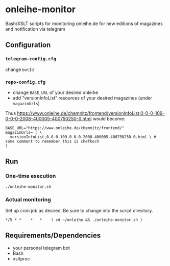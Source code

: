 # onleihe-monitor
Bash/XSLT scripts for monitoring onleihe.de for new editions of magazines and notification via telegram

## Configuration
### `telegram-config.cfg`
change `botId`

### `repo-config.cfg`
- change `BASE_URL` of your desired onleihe
- add "versionInfoList" resources of your desired magazines (under `magazinUrls`)

Thus https://www.onleihe.de/chemnitz/frontend/versionInfoList,0-0-0-109-0-0-0-2008-400005-400750250-0.html
would become:
```
BASE_URL="https://www.onleihe.de/chemnitz/frontend/"
magazinUrls= ( \ 
  versionInfoList,0-0-0-109-0-0-0-2008-400005-400750250-0.html \ # some comment to remember this is chefkoch
)
```

## Run ##
### One-time execution ###
`./onleihe-monitor.sh`

### Actual monitoring ### 
Set up cron job as desired. Be sure to change into the script directory.
```
*/5 * *    *   *    ( cd ~/onleihe && ./onleihe-monitor.sh )
```

## Requirements/Dependencies ##
- your personal telegram bot
- Bash
- xsltproc
